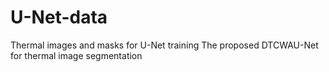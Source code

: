 # U-Net-data
Thermal images and masks for U-Net training
The proposed DTCWAU-Net for thermal image segmentation
